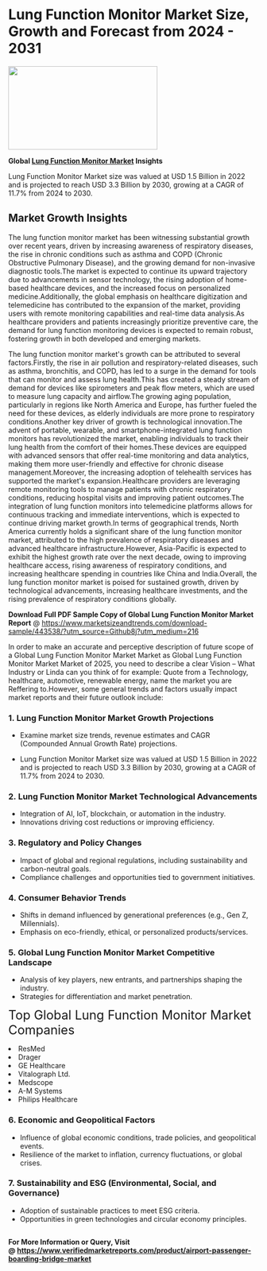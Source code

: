 <H1>Lung Function Monitor Market Size, Growth and Forecast from 2024 - 2031</H1><img class="aligncenter size-medium wp-image-584254" src="https://thirdeyenews.in/wp-content/uploads/2024/09/Global-Market-Research-300x168.jpeg" alt="" width="300" height="168" /><p><strong>Global&nbsp;<a href="https://www.marketsizeandtrends.com/download-sample/443538/?utm_source=Github8j?utm_medium=216">Lung Function Monitor Market</a> Insights</strong></p><p>Lung Function Monitor Market size was valued at USD 1.5 Billion in 2022 and is projected to reach USD 3.3 Billion by 2030, growing at a CAGR of 11.7% from 2024 to 2030.</p><p><h2>Market Growth Insights</h2> <p>The lung function monitor market has been witnessing substantial growth over recent years, driven by increasing awareness of respiratory diseases, the rise in chronic conditions such as asthma and COPD (Chronic Obstructive Pulmonary Disease), and the growing demand for non-invasive diagnostic tools.The market is expected to continue its upward trajectory due to advancements in sensor technology, the rising adoption of home-based healthcare devices, and the increased focus on personalized medicine.Additionally, the global emphasis on healthcare digitization and telemedicine has contributed to the expansion of the market, providing users with remote monitoring capabilities and real-time data analysis.As healthcare providers and patients increasingly prioritize preventive care, the demand for lung function monitoring devices is expected to remain robust, fostering growth in both developed and emerging markets.</p> <p>The lung function monitor market's growth can be attributed to several factors.Firstly, the rise in air pollution and respiratory-related diseases, such as asthma, bronchitis, and COPD, has led to a surge in the demand for tools that can monitor and assess lung health.This has created a steady stream of demand for devices like spirometers and peak flow meters, which are used to measure lung capacity and airflow.The growing aging population, particularly in regions like North America and Europe, has further fueled the need for these devices, as elderly individuals are more prone to respiratory conditions.Another key driver of growth is technological innovation.The advent of portable, wearable, and smartphone-integrated lung function monitors has revolutionized the market, enabling individuals to track their lung health from the comfort of their homes.These devices are equipped with advanced sensors that offer real-time monitoring and data analytics, making them more user-friendly and effective for chronic disease management.Moreover, the increasing adoption of telehealth services has supported the market's expansion.Healthcare providers are leveraging remote monitoring tools to manage patients with chronic respiratory conditions, reducing hospital visits and improving patient outcomes.The integration of lung function monitors into telemedicine platforms allows for continuous tracking and immediate interventions, which is expected to continue driving market growth.In terms of geographical trends, North America currently holds a significant share of the lung function monitor market, attributed to the high prevalence of respiratory diseases and advanced healthcare infrastructure.However, Asia-Pacific is expected to exhibit the highest growth rate over the next decade, owing to improving healthcare access, rising awareness of respiratory conditions, and increasing healthcare spending in countries like China and India.Overall, the lung function monitor market is poised for sustained growth, driven by technological advancements, increasing healthcare investments, and the rising prevalence of respiratory conditions globally.</p> <p><span class=""><strong>Download Full PDF Sample Copy of Global Lung Function Monitor Market Report</strong> @ <a href="https://www.marketsizeandtrends.com/download-sample/443538/?utm_source=Github8j?utm_medium=216" target="_blank">https://www.marketsizeandtrends.com/download-sample/443538/?utm_source=Github8j?utm_medium=216</a></span></p><p>In order to make an accurate and perceptive description of future scope of a Global&nbsp;Lung Function Monitor Market Market as Global&nbsp;Lung Function Monitor Market Market of 2025, you need to describe a clear Vision &ndash; What Industry or Linda can you think of for example: Quote from a Technology, healthcare, automotive, renewable energy, name the market you are Reffering to.However, some general trends and factors usually impact market reports and their future outlook include:</p><h3>1.&nbsp;<strong>Lung Function Monitor Market Growth Projections</strong></h3><ul><li>Examine market size trends, revenue estimates and CAGR (Compounded Annual Growth Rate) projections.</li><li><p>Lung Function Monitor Market size was valued at USD 1.5 Billion in 2022 and is projected to reach USD 3.3 Billion by 2030, growing at a CAGR of 11.7% from 2024 to 2030.</p></li></ul><h3>2.&nbsp;<strong>Lung Function Monitor Market Technological Advancements</strong></h3><ul><li>Integration of AI, IoT, blockchain, or automation in the industry.</li><li>Innovations driving cost reductions or improving efficiency.</li></ul><h3>3.&nbsp;<strong>Regulatory and Policy Changes</strong></h3><ul><li>Impact of global and regional regulations, including sustainability and carbon-neutral goals.</li><li>Compliance challenges and opportunities tied to government initiatives.</li></ul><h3>4.&nbsp;<strong>Consumer Behavior Trends</strong></h3><ul><li>Shifts in demand influenced by generational preferences (e.g., Gen Z, Millennials).</li><li>Emphasis on eco-friendly, ethical, or personalized products/services.</li></ul><h3>5.&nbsp;<strong>Global Lung Function Monitor Market Competitive Landscape</strong></h3><ul><li>Analysis of key players, new entrants, and partnerships shaping the industry.</li><li>Strategies for differentiation and market penetration.</li></ul><p data-pm-slice="1 1 []"><span style="color: inherit; font-family: inherit; font-size: 25px;">Top Global Lung Function Monitor Market Companies</span></p><div class="" data-test-id=""><p><li>ResMed</li><li> Drager</li><li> GE Healthcare</li><li> Vitalograph Ltd.</li><li> Medscope</li><li> A-M Systems</li><li> Philips Healthcare</li></p></div><h3>6.&nbsp;<strong>Economic and Geopolitical Factors</strong></h3><ul><li>Influence of global economic conditions, trade policies, and geopolitical events.</li><li>Resilience of the market to inflation, currency fluctuations, or global crises.</li></ul><h3>7.&nbsp;<strong>Sustainability and ESG (Environmental, Social, and Governance)</strong></h3><ul><li>Adoption of sustainable practices to meet ESG criteria.</li><li>Opportunities in green technologies and circular economy principles.</li></ul><h2><strong style="font-size: 14px;">For More Information or Query, Visit @&nbsp;</strong><a style="background-color: #ffffff; font-size: 14px;" href="https://www.marketsizeandtrends.com/report/lung-function-monitor-market/" target="_blank">https://www.verifiedmarketreports.com/product/airport-passenger-boarding-bridge-market</a></h2>